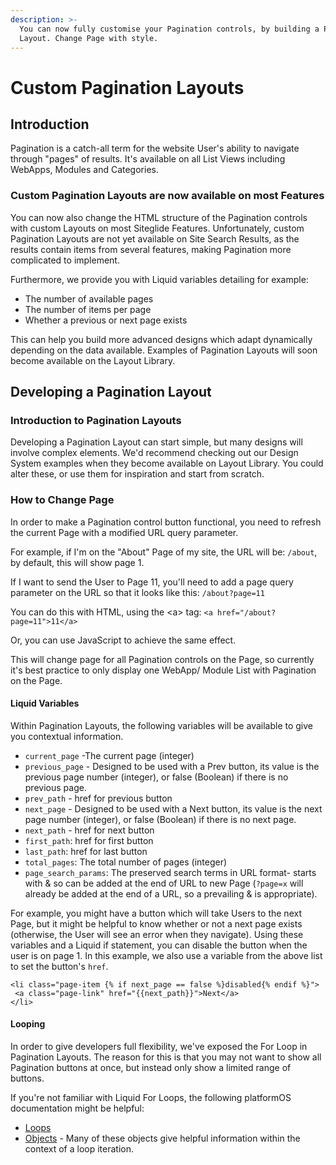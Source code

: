 ```yaml
---
description: >-
  You can now fully customise your Pagination controls, by building a Pagination
  Layout. Change Page with style.
---
```


# Custom Pagination Layouts

## Introduction

Pagination is a catch-all term for the website User's ability to navigate through "pages" of results. It's available on all List Views including WebApps, Modules and Categories.

### Custom Pagination Layouts are now available on most Features

You can now also change the HTML structure of the Pagination controls with custom Layouts on most Siteglide Features. Unfortunately, custom Pagination Layouts are not yet available on Site Search Results, as the results contain items from several features, making Pagination more complicated to implement.

Furthermore, we provide you with Liquid variables detailing for example:

* The number of available pages
* The number of items per page
* Whether a previous or next page exists

This can help you build more advanced designs which adapt dynamically depending on the data available. Examples of Pagination Layouts will soon become available on the Layout Library.

## Developing a Pagination Layout

### Introduction to Pagination Layouts

Developing a Pagination Layout can start simple, but many designs will involve complex elements. We'd recommend checking out our Design System examples when they become available on Layout Library. You could alter these, or use them for inspiration and start from scratch.

### How to Change Page

In order to make a Pagination control button functional, you need to refresh the current Page with a modified URL query parameter.

For example, if I'm on the "About" Page of my site, the URL will be: `/about`, by default, this will show page 1.

If I want to send the User to Page 11, you'll need to add a page query parameter on the URL so that it looks like this: `/about?page=11`

You can do this with HTML, using the \<a> tag: `<a href="/about?page=11">11</a>`

Or, you can use JavaScript to achieve the same effect.

This will change page for all Pagination controls on the Page, so currently it's best practice to only display one WebApp/ Module List with Pagination on the Page.

#### Liquid Variables

Within Pagination Layouts, the following variables will be available to give you contextual information.

* `current_page` -The current page (integer)
* `previous_page` - Designed to be used with a Prev button, its value is the previous page number (integer), or false (Boolean) if there is no previous page.
* `prev_path` - href for previous button
* `next_page` - Designed to be used with a Next button, its value is the next page number (integer), or false (Boolean) if there is no next page.
* `next_path` - href for next button
* `first_path`: href for first button
* `last_path`: href for last button
* `total_pages`: The total number of pages (integer)
* `page_search_params`: The preserved search terms in URL format- starts with & so can be added at the end of URL to new Page (`?page=x` will already be added at the end of a URL, so a prevailing & is appropriate).

For example, you might have a button which will take Users to the next Page, but it might be helpful to know whether or not a next page exists (otherwise, the User will see an error when they navigate). Using these variables and a Liquid if statement, you can disable the button when the user is on page 1. In this example, we also use a variable from the above list to set the button's `href`.

```liquid
<li class="page-item {% if next_page == false %}disabled{% endif %}">
 <a class="page-link" href="{{next_path}}">Next</a>
</li>
```

#### Looping

In order to give developers full flexibility, we've exposed the For Loop in Pagination Layouts. The reason for this is that you may not want to show all Pagination buttons at once, but instead only show a limited range of buttons.

If you're not familiar with Liquid For Loops, the following platformOS documentation might be helpful:

* [Loops](https://documentation.platformos.com/api-reference/liquid/loops)
* [Objects](https://documentation.platformos.com/api-reference/liquid/objects) - Many of these objects give helpful information within the context of a loop iteration.
